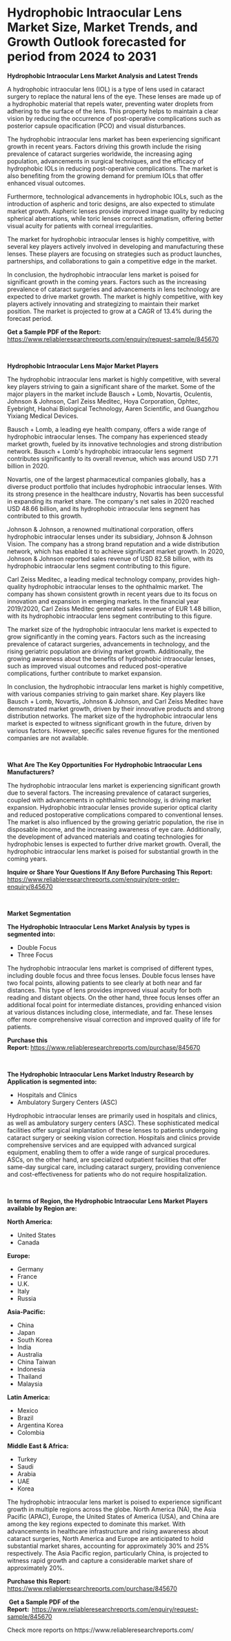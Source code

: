 <p><h1>Hydrophobic Intraocular Lens Market Size, Market Trends, and Growth Outlook forecasted for period from 2024 to 2031</h1></p><p><strong>Hydrophobic Intraocular Lens Market Analysis and Latest Trends</strong></p>
<p><p>A hydrophobic intraocular lens (IOL) is a type of lens used in cataract surgery to replace the natural lens of the eye. These lenses are made up of a hydrophobic material that repels water, preventing water droplets from adhering to the surface of the lens. This property helps to maintain a clear vision by reducing the occurrence of post-operative complications such as posterior capsule opacification (PCO) and visual disturbances.</p><p>The hydrophobic intraocular lens market has been experiencing significant growth in recent years. Factors driving this growth include the rising prevalence of cataract surgeries worldwide, the increasing aging population, advancements in surgical techniques, and the efficacy of hydrophobic IOLs in reducing post-operative complications. The market is also benefiting from the growing demand for premium IOLs that offer enhanced visual outcomes.</p><p>Furthermore, technological advancements in hydrophobic IOLs, such as the introduction of aspheric and toric designs, are also expected to stimulate market growth. Aspheric lenses provide improved image quality by reducing spherical aberrations, while toric lenses correct astigmatism, offering better visual acuity for patients with corneal irregularities.</p><p>The market for hydrophobic intraocular lenses is highly competitive, with several key players actively involved in developing and manufacturing these lenses. These players are focusing on strategies such as product launches, partnerships, and collaborations to gain a competitive edge in the market.</p><p>In conclusion, the hydrophobic intraocular lens market is poised for significant growth in the coming years. Factors such as the increasing prevalence of cataract surgeries and advancements in lens technology are expected to drive market growth. The market is highly competitive, with key players actively innovating and strategizing to maintain their market position. The market is projected to grow at a CAGR of 13.4% during the forecast period.</p></p>
<p><strong>Get a Sample PDF of the Report:&nbsp;</strong> <a href="https://www.reliableresearchreports.com/enquiry/request-sample/845670">https://www.reliableresearchreports.com/enquiry/request-sample/845670</a></p>
<p>&nbsp;</p>
<p><strong>Hydrophobic Intraocular Lens Major Market Players</strong></p>
<p><p>The hydrophobic intraocular lens market is highly competitive, with several key players striving to gain a significant share of the market. Some of the major players in the market include Bausch + Lomb, Novartis, Oculentis, Johnson & Johnson, Carl Zeiss Meditec, Hoya Corporation, Ophtec, Eyebright, Haohai Biological Technology, Aaren Scientific, and Guangzhou Yixiang Medical Devices.</p><p>Bausch + Lomb, a leading eye health company, offers a wide range of hydrophobic intraocular lenses. The company has experienced steady market growth, fueled by its innovative technologies and strong distribution network. Bausch + Lomb's hydrophobic intraocular lens segment contributes significantly to its overall revenue, which was around USD 7.71 billion in 2020.</p><p>Novartis, one of the largest pharmaceutical companies globally, has a diverse product portfolio that includes hydrophobic intraocular lenses. With its strong presence in the healthcare industry, Novartis has been successful in expanding its market share. The company's net sales in 2020 reached USD 48.66 billion, and its hydrophobic intraocular lens segment has contributed to this growth.</p><p>Johnson & Johnson, a renowned multinational corporation, offers hydrophobic intraocular lenses under its subsidiary, Johnson & Johnson Vision. The company has a strong brand reputation and a wide distribution network, which has enabled it to achieve significant market growth. In 2020, Johnson & Johnson reported sales revenue of USD 82.58 billion, with its hydrophobic intraocular lens segment contributing to this figure.</p><p>Carl Zeiss Meditec, a leading medical technology company, provides high-quality hydrophobic intraocular lenses to the ophthalmic market. The company has shown consistent growth in recent years due to its focus on innovation and expansion in emerging markets. In the financial year 2019/2020, Carl Zeiss Meditec generated sales revenue of EUR 1.48 billion, with its hydrophobic intraocular lens segment contributing to this figure.</p><p>The market size of the hydrophobic intraocular lens market is expected to grow significantly in the coming years. Factors such as the increasing prevalence of cataract surgeries, advancements in technology, and the rising geriatric population are driving market growth. Additionally, the growing awareness about the benefits of hydrophobic intraocular lenses, such as improved visual outcomes and reduced post-operative complications, further contribute to market expansion.</p><p>In conclusion, the hydrophobic intraocular lens market is highly competitive, with various companies striving to gain market share. Key players like Bausch + Lomb, Novartis, Johnson & Johnson, and Carl Zeiss Meditec have demonstrated market growth, driven by their innovative products and strong distribution networks. The market size of the hydrophobic intraocular lens market is expected to witness significant growth in the future, driven by various factors. However, specific sales revenue figures for the mentioned companies are not available.</p></p>
<p>&nbsp;</p>
<p><strong>What Are The Key Opportunities For Hydrophobic Intraocular Lens Manufacturers?</strong></p>
<p><p>The hydrophobic intraocular lens market is experiencing significant growth due to several factors. The increasing prevalence of cataract surgeries, coupled with advancements in ophthalmic technology, is driving market expansion. Hydrophobic intraocular lenses provide superior optical clarity and reduced postoperative complications compared to conventional lenses. The market is also influenced by the growing geriatric population, the rise in disposable income, and the increasing awareness of eye care. Additionally, the development of advanced materials and coating technologies for hydrophobic lenses is expected to further drive market growth. Overall, the hydrophobic intraocular lens market is poised for substantial growth in the coming years.</p></p>
<p><strong>Inquire or Share Your Questions If Any Before Purchasing This Report:</strong> <a href="https://www.reliableresearchreports.com/enquiry/pre-order-enquiry/845670">https://www.reliableresearchreports.com/enquiry/pre-order-enquiry/845670</a></p>
<p>&nbsp;</p>
<p><strong>Market Segmentation</strong></p>
<p><strong>The Hydrophobic Intraocular Lens Market Analysis by types is segmented into:</strong></p>
<p><ul><li>Double Focus</li><li>Three Focus</li></ul></p>
<p><p>The hydrophobic intraocular lens market is comprised of different types, including double focus and three focus lenses. Double focus lenses have two focal points, allowing patients to see clearly at both near and far distances. This type of lens provides improved visual acuity for both reading and distant objects. On the other hand, three focus lenses offer an additional focal point for intermediate distances, providing enhanced vision at various distances including close, intermediate, and far. These lenses offer more comprehensive visual correction and improved quality of life for patients.</p></p>
<p><strong>Purchase this Report:&nbsp;</strong><a href="https://www.reliableresearchreports.com/purchase/845670">https://www.reliableresearchreports.com/purchase/845670</a></p>
<p>&nbsp;</p>
<p><strong>The Hydrophobic Intraocular Lens Market Industry Research by Application is segmented into:</strong></p>
<p><ul><li>Hospitals and Clinics</li><li>Ambulatory Surgery Centers (ASC)</li></ul></p>
<p><p>Hydrophobic intraocular lenses are primarily used in hospitals and clinics, as well as ambulatory surgery centers (ASC). These sophisticated medical facilities offer surgical implantation of these lenses to patients undergoing cataract surgery or seeking vision correction. Hospitals and clinics provide comprehensive services and are equipped with advanced surgical equipment, enabling them to offer a wide range of surgical procedures. ASCs, on the other hand, are specialized outpatient facilities that offer same-day surgical care, including cataract surgery, providing convenience and cost-effectiveness for patients who do not require hospitalization.</p></p>
<p>&nbsp;</p>
<p><strong>In terms of Region, the Hydrophobic Intraocular Lens Market Players available by Region are:</strong></p>
<p>
    <p> <strong> North America: </strong>
        <ul>
            <li>United States</li>
            <li>Canada</li>
        </ul>
        </p> 
    <p> <strong> Europe: </strong>
        <ul>
            <li>Germany</li>
            <li>France</li>
            <li>U.K.</li>
            <li>Italy</li>
            <li>Russia</li>
        </ul>
        </p> 
    <p> <strong> Asia-Pacific: </strong>
        <ul>
            <li>China</li>
            <li>Japan</li>
            <li>South Korea</li>
            <li>India</li>
            <li>Australia</li>
            <li>China Taiwan</li>
            <li>Indonesia</li>
            <li>Thailand</li>
            <li>Malaysia</li>
        </ul>
        </p> 
    <p> <strong> Latin America: </strong>
        <ul>
            <li>Mexico</li>
            <li>Brazil</li>
            <li>Argentina Korea</li>
            <li>Colombia</li>
        </ul>
        </p> 
    <p> <strong> Middle East & Africa: </strong>
        <ul>
            <li>Turkey</li>
            <li>Saudi</li>
            <li>Arabia</li>
            <li>UAE</li>
            <li>Korea</li>
        </ul>
    </p>
    </p>
<p><p>The hydrophobic intraocular lens market is poised to experience significant growth in multiple regions across the globe. North America (NA), the Asia Pacific (APAC), Europe, the United States of America (USA), and China are among the key regions expected to dominate this market. With advancements in healthcare infrastructure and rising awareness about cataract surgeries, North America and Europe are anticipated to hold substantial market shares, accounting for approximately 30% and 25% respectively. The Asia Pacific region, particularly China, is projected to witness rapid growth and capture a considerable market share of approximately 20%.</p></p>
<p><strong>Purchase this Report: </strong><a href="https://www.reliableresearchreports.com/purchase/845670">https://www.reliableresearchreports.com/purchase/845670</a></p>
<p>&nbsp;<strong>Get a Sample PDF of the Report:&nbsp;&nbsp;</strong><a href="https://www.reliableresearchreports.com/enquiry/request-sample/845670">https://www.reliableresearchreports.com/enquiry/request-sample/845670</a></p>
<p><strong></strong></p>
<p>Check more reports on https://www.reliableresearchreports.com/</p>